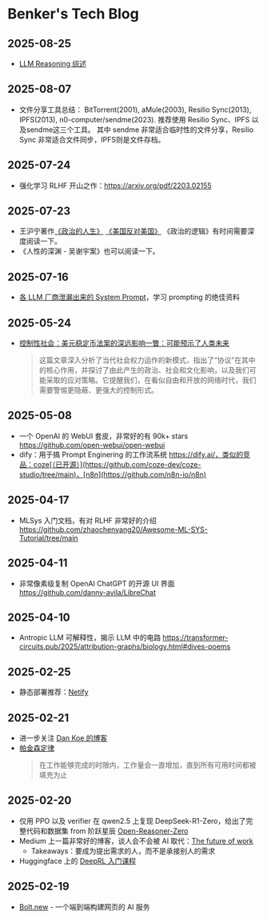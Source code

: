 # Benker's Tech Blog

## 2025-08-25
* [LLM Reasoning 综述](https://dennyzhou.github.io/LLM-Reasoning-Stanford-CS-25.pdf)

## 2025-08-07
* 文件分享工具总结：
BitTorrent(2001), aMule(2003),
Resilio Sync(2013), IPFS(2013),
n0-computer/sendme(2023).
推荐使用 Resilio Sync、IPFS 以及sendme这三个工具。
其中 sendme 非常适合临时性的文件分享，Resilio Sync 非常适合文件同步，IPFS则是文件存档。

## 2025-07-24
* 强化学习 RLHF 开山之作：https://arxiv.org/pdf/2203.02155

## 2025-07-23
* 王沪宁著作[《政治的人生》](https://www.scribd.com/document/537954544/%E6%94%BF%E6%B2%BB%E7%9A%84%E4%BA%BA%E7%94%9F-%E7%8E%8B%E6%B2%AA%E5%AE%81-1995) [《美国反对美国》](https://github.com/zealotCE/America-Against-America/tree/master) 《政治的逻辑》有时间需要深度阅读一下。
* 《人性的深渊 - 吴谢宇案》也可以阅读一下。

## 2025-07-16
* [各 LLM 厂商泄漏出来的 System Prompt](https://github.com/elder-plinius/CL4R1T4S/tree/main)，学习 prompting 的绝佳资料

## 2025-05-24
* [控制性社会：美元稳定币法案的深远影响一瞥：可能预示了人类未来](archive/The%20New%20Control%20Society.md)
  > 这篇文章深入分析了当代社会权力运作的新模式，指出了“协议”在其中的核心作用，并探讨了由此产生的政治、社会和文化影响，以及我们可能采取的应对策略。它提醒我们，在看似自由和开放的网络时代，我们需要警惕更隐蔽、更强大的控制形式。


## 2025-05-08
* 一个 OpenAI 的 WebUI 套皮，非常好的有 90k+ stars https://github.com/open-webui/open-webui
* dify：用于搞 Prompt Enginering 的工作流系统 https://dify.ai/，类似的竞品：coze[（已开源）](https://github.com/coze-dev/coze-studio/tree/main)，[n8n](https://github.com/n8n-io/n8n)

## 2025-04-17
* MLSys 入门文档，有对 RLHF 非常好的介绍 https://github.com/zhaochenyang20/Awesome-ML-SYS-Tutorial/tree/main

## 2025-04-11
* 非常像素级复制 OpenAI ChatGPT 的开源 UI 界面 https://github.com/danny-avila/LibreChat

## 2025-04-10
* Antropic LLM 可解释性，揭示 LLM 中的电路 https://transformer-circuits.pub/2025/attribution-graphs/biology.html#dives-poems

## 2025-02-25
* 静态部署推荐：[Netify](https://www.netlify.com/)

## 2025-02-21
* 进一步关注 [Dan Koe 的博客](https://thedankoe.com/)
* [帕金森定律](https://en.wikipedia.org/wiki/Parkinson%27s_law)
  > 在工作能够完成的时限内，工作量会一直增加，直到所有可用时间都被填充为止

## 2025-02-20
* 仅用 PPO 以及 verifier 在 qwen2.5 上复现 DeepSeek-R1-Zero，给出了完整代码和数据集 from 阶跃星辰 [Open-Reasoner-Zero](https://github.com/Open-Reasoner-Zero/Open-Reasoner-Zero/tree/main)
* Medium 上一篇非常好的博客，谈人会不会被 AI 取代：[The future of work](https://freedium.cfd/https://thedankoe.medium.com/the-future-of-work-avoid-learning-these-skills-2d788081fc1c)
  * Takeaways：要成为提出需求的人，而不是承接别人的需求
* Huggingface 上的 [DeepRL 入门课程](https://huggingface.co/learn/deep-rl-course/unit0/introduction)

## 2025-02-19
* [Bolt.new](https://blot.new) - 一个端到端构建网页的 AI 服务



